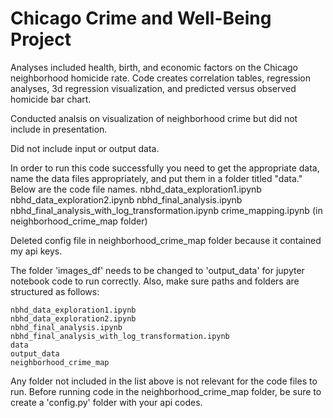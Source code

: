 # Chicago Crime and Well-Being Project

Analyses included health, birth, and economic factors on the Chicago neighborhood homicide rate. Code creates correlation tables, regression analyses, 3d regression visualization, and predicted versus observed homicide bar chart. 

Conducted analsis on visualization of neighborhood crime but did not include in presentation.

Did not include input or output data.

In order to run this code successfully you need to get the appropriate data, name the data files appropriately, and put them in a folder titled "data." Below are the code file names.
    nbhd_data_exploration1.ipynb
    nbhd_data_exploration2.ipynb
    nbhd_final_analysis.ipynb
    nbhd_final_analysis_with_log_transformation.ipynb
    crime_mapping.ipynb (in neighborhood_crime_map folder)

Deleted config file in neighborhood_crime_map folder because it contained my api keys.

The folder 'images_df' needs to be changed to 'output_data' for jupyter notebook code to run correctly. Also, make sure paths and folders are structured as follows:

    nbhd_data_exploration1.ipynb
    nbhd_data_exploration2.ipynb
    nbhd_final_analysis.ipynb
    nbhd_final_analysis_with_log_transformation.ipynb
    data
    output_data
    neighborhood_crime_map

Any folder not included in the list above is not relevant for the code files to run. Before running code in the neighborhood_crime_map folder, be sure to create a 'config.py' folder with your api codes.

